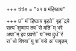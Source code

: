 +++
title = "०१ प्र मंहिष्ठाय"

+++
प्र᳓ मं᳓हिष्ठाय बृहते᳓ बृह᳓द्रये  
सत्य᳓शुष्माय तव᳓से मति᳓म् भरे  
अपा᳓म् इव प्रवणे᳓ य᳓स्य दुर्ध᳓रं  
रा᳓धो विश्वा᳓यु श᳓वसे अ᳓पावृतम्